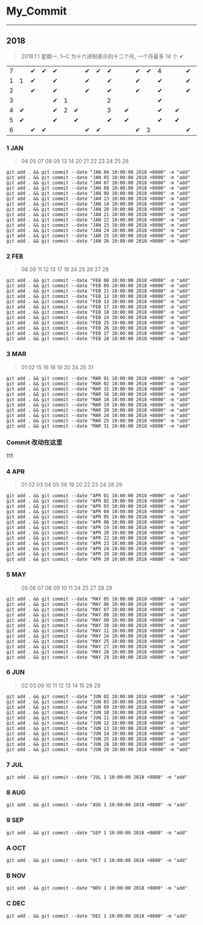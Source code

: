 # My_Commit

---

## 2018

> 2018.1.1 星期一, 1~C 为十六进制表示的十二个月, 一个月最多 14 个 ✔

| | | | | | | | | | | | | | | | | | | | | | | | | | | | | | | | | | | | | | | | | | | | | | | | | | | | | | | | |
|-|-|-|-|-|-|-|-|-|-|-|-|-|-|-|-|-|-|-|-|-|-|-|-|-|-|-|-|-|-|-|-|-|-|-|-|-|-|-|-|-|-|-|-|-|-|-|-|-|-|-|-|-|-|-|-|
|7| |✔|✔|✔| | |✔|✔|✔| | |✔|✔|4| | |✔|✔|✔| | |✔|✔|✔| | |7|✔|✔| | |✔|✔|✔| | |✔|✔|✔|9| |✔|✔|✔| | |✔|✔|✔| | |✔|✔|✔| |
|1|1|✔| |✔| | |✔| |✔| | |✔| |✔| | |✔|4|✔| | |✔| |✔| | |✔| |✔| | |✔| |✔| | |✔| |✔|A| |✔| |✔| | |✔| |✔| | |✔|C|✔| |
|2| |✔| |✔| | |✔| |✔| | |✔| |✔| | |✔|5|✔| | |✔| |✔| | |✔| |✔| |7|✔| |✔| | |✔| |✔| | |✔| |✔| | |✔| |✔| | |✔| |✔| |
|3| | | |✔|1| | | |2| | | | |✔| | | | |✔| | | | |✔| | | | |✔| |8| | |✔| | | | |✔| | | | |A| | | | |✔| | | | |✔| |
|4|✔| | |✔|2|✔| | |3| |✔| | |✔| |✔| | |✔| |✔|5| |✔| |✔| | |✔| |✔| | |✔| |✔| | |✔| |✔| | |B| |✔| | |✔| |✔| | |✔| |
|5|✔| | |✔| |✔| | |✔| |✔| | |✔| |✔| | |✔| |✔|6| |✔| |✔| | |✔| |✔| | |✔|8|✔| | |✔| |✔| | |✔| |✔| |B|✔| |✔| | |✔| |
|6| |✔|✔| | | |✔|✔| | | |✔|3| | | |✔|✔| | | |✔|✔| | |6|✔|✔| | | |✔|✔| |9| |✔|✔| | | |✔|✔| | | |✔|C| | | |✔|✔| | |

### 1 JAN

> 04 05 07 08 09 13 14 20 21 22 23 24 25 26

```
git add . && git commit --date "JAN 04 10:00:00 2018 +0800" -m "add"
git add . && git commit --date "JAN 05 10:00:00 2018 +0800" -m "add"
git add . && git commit --date "JAN 07 10:00:00 2018 +0800" -m "add"
git add . && git commit --date "JAN 08 10:00:00 2018 +0800" -m "add"
git add . && git commit --date "JAN 09 10:00:00 2018 +0800" -m "add"
git add . && git commit --date "JAN 13 10:00:00 2018 +0800" -m "add"
git add . && git commit --date "JAN 14 10:00:00 2018 +0800" -m "add"
git add . && git commit --date "JAN 20 10:00:00 2018 +0800" -m "add"
git add . && git commit --date "JAN 21 10:00:00 2018 +0800" -m "add"
git add . && git commit --date "JAN 22 10:00:00 2018 +0800" -m "add"
git add . && git commit --date "JAN 23 10:00:00 2018 +0800" -m "add"
git add . && git commit --date "JAN 24 10:00:00 2018 +0800" -m "add"
git add . && git commit --date "JAN 25 10:00:00 2018 +0800" -m "add"
git add . && git commit --date "JAN 26 10:00:00 2018 +0800" -m "add"
```

### 2 FEB

> 08 09 11 12 13 17 18 24 25 26 27 28

```
git add . && git commit --date "FEB 08 10:00:00 2018 +0800" -m "add"
git add . && git commit --date "FEB 09 10:00:00 2018 +0800" -m "add"
git add . && git commit --date "FEB 11 10:00:00 2018 +0800" -m "add"
git add . && git commit --date "FEB 12 10:00:00 2018 +0800" -m "add"
git add . && git commit --date "FEB 13 10:00:00 2018 +0800" -m "add"
git add . && git commit --date "FEB 17 10:00:00 2018 +0800" -m "add"
git add . && git commit --date "FEB 18 10:00:00 2018 +0800" -m "add"
git add . && git commit --date "FEB 24 10:00:00 2018 +0800" -m "add"
git add . && git commit --date "FEB 25 10:00:00 2018 +0800" -m "add"
git add . && git commit --date "FEB 26 10:00:00 2018 +0800" -m "add"
git add . && git commit --date "FEB 27 10:00:00 2018 +0800" -m "add"
git add . && git commit --date "FEB 28 10:00:00 2018 +0800" -m "add"
```

### 3 MAR

> 01 02 15 16 18 19 20 24 25 31

```
git add . && git commit --date "MAR 01 10:00:00 2018 +0800" -m "add"
git add . && git commit --date "MAR 02 10:00:00 2018 +0800" -m "add"
git add . && git commit --date "MAR 15 10:00:00 2018 +0800" -m "add"
git add . && git commit --date "MAR 16 10:00:00 2018 +0800" -m "add"
git add . && git commit --date "MAR 18 10:00:00 2018 +0800" -m "add"
git add . && git commit --date "MAR 19 10:00:00 2018 +0800" -m "add"
git add . && git commit --date "MAR 20 10:00:00 2018 +0800" -m "add"
git add . && git commit --date "MAR 24 10:00:00 2018 +0800" -m "add"
git add . && git commit --date "MAR 25 10:00:00 2018 +0800" -m "add"
git add . && git commit --date "MAR 31 10:00:00 2018 +0800" -m "add"
```

### Commit 改动在这里

111

### 4 APR

> 01 02 03 04 05 06 19 20 22 23 24 28 29

```
git add . && git commit --date "APR 01 10:00:00 2018 +0800" -m "add"
git add . && git commit --date "APR 02 10:00:00 2018 +0800" -m "add"
git add . && git commit --date "APR 03 10:00:00 2018 +0800" -m "add"
git add . && git commit --date "APR 04 10:00:00 2018 +0800" -m "add"
git add . && git commit --date "APR 05 10:00:00 2018 +0800" -m "add"
git add . && git commit --date "APR 06 10:00:00 2018 +0800" -m "add"
git add . && git commit --date "APR 19 10:00:00 2018 +0800" -m "add"
git add . && git commit --date "APR 20 10:00:00 2018 +0800" -m "add"
git add . && git commit --date "APR 22 10:00:00 2018 +0800" -m "add"
git add . && git commit --date "APR 23 10:00:00 2018 +0800" -m "add"
git add . && git commit --date "APR 24 10:00:00 2018 +0800" -m "add"
git add . && git commit --date "APR 28 10:00:00 2018 +0800" -m "add"
git add . && git commit --date "APR 29 10:00:00 2018 +0800" -m "add"
```

### 5 MAY

> 05 06 07 08 09 10 11 24 25 27 28 29

```
git add . && git commit --date "MAY 05 10:00:00 2018 +0800" -m "add"
git add . && git commit --date "MAY 06 10:00:00 2018 +0800" -m "add"
git add . && git commit --date "MAY 07 10:00:00 2018 +0800" -m "add"
git add . && git commit --date "MAY 08 10:00:00 2018 +0800" -m "add"
git add . && git commit --date "MAY 09 10:00:00 2018 +0800" -m "add"
git add . && git commit --date "MAY 10 10:00:00 2018 +0800" -m "add"
git add . && git commit --date "MAY 11 10:00:00 2018 +0800" -m "add"
git add . && git commit --date "MAY 24 10:00:00 2018 +0800" -m "add"
git add . && git commit --date "MAY 25 10:00:00 2018 +0800" -m "add"
git add . && git commit --date "MAY 27 10:00:00 2018 +0800" -m "add"
git add . && git commit --date "MAY 28 10:00:00 2018 +0800" -m "add"
git add . && git commit --date "MAY 29 10:00:00 2018 +0800" -m "add"
```

### 6 JUN

> 02 03 09 10 11 12 13 14 15 28 29

```
git add . && git commit --date "JUN 02 10:00:00 2018 +0800" -m "add"
git add . && git commit --date "JUN 03 10:00:00 2018 +0800" -m "add"
git add . && git commit --date "JUN 09 10:00:00 2018 +0800" -m "add"
git add . && git commit --date "JUN 10 10:00:00 2018 +0800" -m "add"
git add . && git commit --date "JUN 11 10:00:00 2018 +0800" -m "add"
git add . && git commit --date "JUN 12 10:00:00 2018 +0800" -m "add"
git add . && git commit --date "JUN 13 10:00:00 2018 +0800" -m "add"
git add . && git commit --date "JUN 14 10:00:00 2018 +0800" -m "add"
git add . && git commit --date "JUN 15 10:00:00 2018 +0800" -m "add"
git add . && git commit --date "JUN 28 10:00:00 2018 +0800" -m "add"
git add . && git commit --date "JUN 29 10:00:00 2018 +0800" -m "add"
```

### 7 JUL

```
git add . && git commit --date "JUL 1 10:00:00 2018 +0800" -m "add"
```

### 8 AUG

```
git add . && git commit --date "AUG 1 10:00:00 2018 +0800" -m "add"
```

### 9 SEP

```
git add . && git commit --date "SEP 1 10:00:00 2018 +0800" -m "add"
```

### A OCT

```
git add . && git commit --date "OCT 1 10:00:00 2018 +0800" -m "add"
```

### B NOV

```
git add . && git commit --date "NOV 1 10:00:00 2018 +0800" -m "add"
```

### C DEC

```
git add . && git commit --date "DEC 1 10:00:00 2018 +0800" -m "add"
```